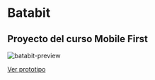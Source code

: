 # Batabit
Proyecto del curso Mobile First
---
![batabit-preview](https://user-images.githubusercontent.com/34471752/224442998-62704267-c295-41ea-90a2-c33f55ea8496.png)

<a href="https://www.figma.com/proto/sMmlQaZldfDcLERYYWe6h4/Bata-Bit?node-id=44%3A106&scaling=scale-down&page-id=25%3A0" target="_blank">Ver prototipo</a>
